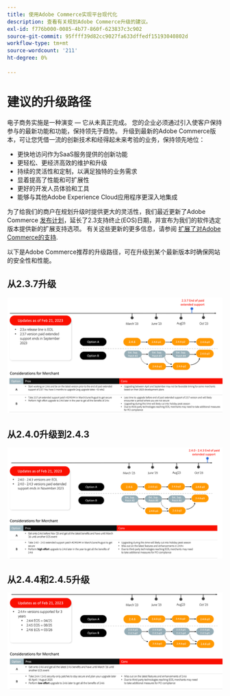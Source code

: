 ```yaml
---
title: 使用Adobe Commerce实现平台现代化
description: 查看有关规划Adobe Commerce升级的建议。
exl-id: f776b000-0085-4b77-860f-623837c3c902
source-git-commit: 95ffff39d82cc9027fa633dffedf15193040802d
workflow-type: tm+mt
source-wordcount: '211'
ht-degree: 0%

---
```


# 建议的升级路径

电子商务实施是一种演变 — 它从未真正完成。 您的企业必须通过引入使客户保持参与的最新功能和功能，保持领先于趋势。 升级到最新的Adobe Commerce版本，可让您凭借一流的创新技术和经得起未来考验的业务，保持领先地位：

- 更快地访问作为SaaS服务提供的创新功能
- 更轻松、更经济高效的维护和升级
- 持续的灵活性和定制，以满足独特的业务需求
- 显着提高了性能和可扩展性
- 更好的开发人员体验和工具
- 能够与其他Adobe Experience Cloud应用程序更深入地集成

为了给我们的商户在规划升级时提供更大的灵活性，我们最近更新了Adobe Commerce [发布计划](../../release/schedule.md)，延长了2.3支持终止(EOS)日期，并宣布为我们的软件选定版本提供新的扩展支持选项。 有关这些更新的更多信息，请参阅 [扩展了对Adobe Commerce的支持](https://business.adobe.com/blog/the-latest/adobe-announces-expanded-support).

以下是Adobe Commerce推荐的升级路径，可在升级到某个最新版本时确保网站的安全性和性能。

## 从2.3.7升级

![从2.3.7升级的路径](../../assets/upgrade-guide/2.3.7.png)

## 从2.4.0升级到2.4.3

![从2.4.0到2.4.3的升级路径](../../assets/upgrade-guide/2.4.0-2.4.3.png)

## 从2.4.4和2.4.5升级

![从2.4.4到2.4.5的升级路径](../../assets/upgrade-guide/2.4.4-and-2.4.5.png)
